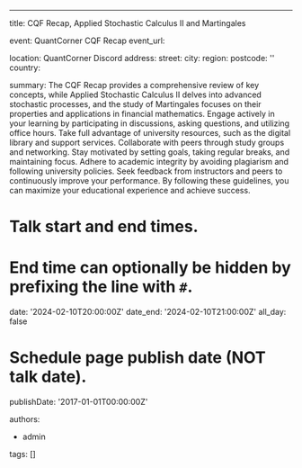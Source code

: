 
---
title: CQF Recap, Applied Stochastic Calculus II and Martingales

event: QuantCorner CQF Recap
event_url: 

location: QuantCorner Discord
address:
  street:
  city: 
  region: 
  postcode: ''
  country: 

summary: The CQF Recap provides a comprehensive review of key concepts, while Applied Stochastic Calculus II delves into advanced stochastic processes, and the study of Martingales focuses on their properties and applications in financial mathematics. Engage actively in your learning by participating in discussions, asking questions, and utilizing office hours. Take full advantage of university resources, such as the digital library and support services. Collaborate with peers through study groups and networking. Stay motivated by setting goals, taking regular breaks, and maintaining focus. Adhere to academic integrity by avoiding plagiarism and following university policies. Seek feedback from instructors and peers to continuously improve your performance. By following these guidelines, you can maximize your educational experience and achieve success.

# Talk start and end times.
#   End time can optionally be hidden by prefixing the line with `#`.
date: '2024-02-10T20:00:00Z'
date_end: '2024-02-10T21:00:00Z'
all_day: false

# Schedule page publish date (NOT talk date).
publishDate: '2017-01-01T00:00:00Z'

authors:
  - admin

tags: []
